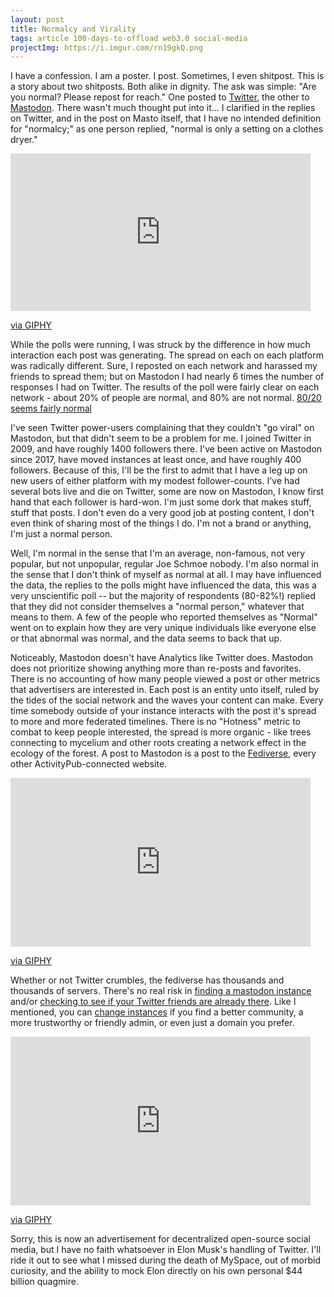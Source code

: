 ```yaml
---
layout: post
title: Normalcy and Virality
tags: article 100-days-to-offload web3.0 social-media
projectImg: https://i.imgur.com/rn19gkQ.png
---
```



I have a confession. I am a poster. I post. Sometimes, I even shitpost. This is
a story about two shitposts. Both alike in dignity. The ask was simple: "Are
you normal? Please repost for reach." One posted to [Twitter][1], the other to
[Mastodon][2]. There wasn't much thought put into it... I clarified in the
replies on Twitter, and in the post on Masto itself, that I have no intended
definition for "normalcy;" as one person replied, "normal is only a setting on
a clothes dryer."

<iframe src="https://giphy.com/embed/3oKIPqgSSYAsUVXKiQ" width="480" height="252" frameBorder="0" class="giphy-embed" allowFullScreen></iframe><p><a href="https://giphy.com/gifs/my-cousin-vinny-3oKIPqgSSYAsUVXKiQ">via GIPHY</a></p>

While the polls were running, I was struck by the difference in how much
interaction each post was generating. The spread on each on each platform was
radically different. Sure, I reposted on each network and harassed my friends
to spread them; but on Mastodon I had nearly 6 times the number of responses I
had on Twitter. The results of the poll were fairly clear on each network -
about 20% of people are normal, and 80% are not normal. [80/20 seems fairly normal][7]

I've seen Twitter power-users complaining that they couldn't "go viral" on
Mastodon, but that didn't seem to be a problem for me. I joined Twitter in
2009, and have roughly 1400 followers there. I've been active on Mastodon since
2017, have moved instances at least once, and have roughly 400 followers.
Because of this, I'll be the first to admit that I have a leg up on new users
of either platform with my modest follower-counts. I've had several bots live
and die on Twitter, some are now on Mastodon, I know first hand that each
follower is hard-won. I'm just some dork that makes stuff, stuff that posts. I
don't even do a very good job at posting content, I don't even think of sharing
most of the things I do.  I'm not a brand or anything, I'm just a normal
person.

Well, I'm normal in the sense that I'm an average, non-famous, not very
popular, but not unpopular, regular Joe Schmoe nobody. I'm also normal in the
sense that I don't think of myself as normal at all. I may have influenced the
data, the replies to the polls might have influenced the data, this was a very
unscientific poll -- but the majority of respondents (80-82%!) replied that
they did not consider themselves a "normal person," whatever that means to
them. A few of the people who reported themselves as "Normal" went on to
explain how they are very unique individuals like everyone else or that
abnormal was normal, and the data seems to back that up.

Noticeably, Mastodon doesn't have Analytics like Twitter does. Mastodon does not
prioritize showing anything more than re-posts and favorites. There is no
accounting of how many people viewed a post or other metrics that advertisers
are interested in. Each post is an entity unto itself, ruled by the tides of
the social network and the waves your content can make. Every time somebody
outside of your instance interacts with the post it's spread to more and more
federated timelines. There is no "Hotness" metric to combat to keep people
interested, the spread is more organic - like trees connecting to mycelium and
other roots creating a network effect in the ecology of the forest. A post to
Mastodon is a post to the [Fediverse][3], every other ActivityPub-connected
website.

<iframe src="https://giphy.com/embed/r73emnWNwTWRq" width="480" height="270" frameBorder="0" class="giphy-embed" allowFullScreen></iframe><p><a href="https://giphy.com/gifs/saturday-night-live-waynes-world-r73emnWNwTWRq">via GIPHY</a></p>

Whether or not Twitter crumbles, the fediverse has thousands and thousands of
servers. There's no real risk in [finding a mastodon instance][4] and/or
[checking to see if your Twitter friends are already there][5]. Like I
mentioned, you can [change instances][6] if you find a better community, a more
trustworthy or friendly admin, or even just a domain you prefer.

<iframe src="https://giphy.com/embed/1kaJ9h4CwZCTEHNfW2" width="480" height="270" frameBorder="0" class="giphy-embed" allowFullScreen></iframe><p><a href="https://giphy.com/gifs/dayglow-1kaJ9h4CwZCTEHNfW2">via GIPHY</a></p>

Sorry, this is now an advertisement for decentralized open-source social media,
but I have no faith whatsoever in Elon Musk's handling of Twitter. I'll ride it
out to see what I missed during the death of MySpace, out of morbid curiosity,
and the ability to mock Elon directly on his own personal $44 billion quagmire.

[1]: https://twitter.com/JKirchartz/status/1594479542827204611
[2]: https://tilde.zone/@kirch/109382411676841627
[3]: https://fediverse.party/
[4]: https://instances.social/
[5]: https://fedifinder.glitch.me/
[6]: https://docs.joinmastodon.org/user/moving/
[7]: https://en.wikipedia.org/wiki/Pareto_principle
